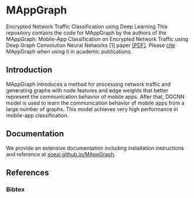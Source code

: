 # MAppGraph
Encrypted Network Traffic Classification using Deep Learning
This repository contains the code for MAppGraph by the authors of the MAppGraph: Mobile-App Classification on Encrypted Network
Traffic using Deep Graph Convolution Neural Networks [1] paper [[PDF]](https://dx.doi.org/10.14722/ndss.2020.24412).
Please [cite](#References) MAppGraph when using it in academic publications.

## Introduction
MAppGraph introduces a method for processing network traffic and generating graphs with node features and edge weights that better represent the communication behavior of mobile apps. After that, DGCNN model is used to learn the communication behavior of mobile apps from a large number of graphs. This model achieves very high performance in mobile-app classification.

## Documentation
We provide an extensive documentation including installation instructions and reference at [soeai.github.io/MAppGraph](https://soeai.github.io/MAppGraph/).

## References

### Bibtex
